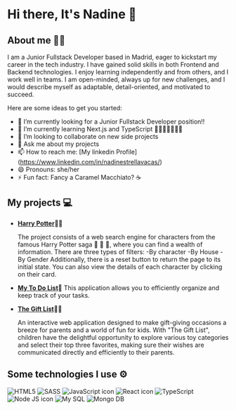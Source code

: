 # Hi there, It's Nadine 👋

## About me 👩‍💻

I am a Junior Fullstack Developer based in Madrid, eager to kickstart my career in the tech industry. I have gained solid skills in both Frontend and Backend technologies.
I enjoy learning independently and from others, and I work well in teams. I am open-minded, always up for new challenges, and I would describe myself as adaptable, detail-oriented, and motivated to succeed.

Here are some ideas to get you started:

- 🔭 I’m currently looking for a Junior Fullstack Developer position!! 
- 🌱 I’m currently learning Next.js and TypeScript 👩‍💻💥😄💥🫶💥
- 👯 I’m looking to collaborate on new side projects
- 💬 Ask me about my projects
- 📫 How to reach me: [My linkedin Profile] (https://www.linkedin.com/in/nadinestrellavacas/)
- 😄 Pronouns: she/her
- ⚡ Fun fact: Fancy a Caramel Macchiato? ☕


## My projects 💻

* **[Harry Potter](https://nadinestrella.github.io/HarryPotter/)🧙🧙**

  The project consists of a web search engine for characters from the famous Harry Potter saga 🧙 🧙 🧙, where you can find a wealth of information.
There are three types of filters:
-By character
-By House
-By Gender
Additionally, there is a reset button to return the page to its initial state.
You can also view the details of each character by clicking on their card.

* **[My To Do List](https://nadinestrella.github.io/myToDoList/)📝**
 This application allows you to efficiently organize and keep track of your tasks. 


* **[The Gift List](https://nadinestrella.github.io/GiftList/#/)🎁🎁**
  
  An interactive web application designed to make gift-giving occasions a breeze for parents and a world of fun for kids.
  With "The Gift List", children have the delightful opportunity to explore various toy categories and select their top three favorites, making sure their wishes are communicated directly and efficiently to their parents.



## Some technologies I use ⚙️
![HTML5](https://img.shields.io/badge/HTML5-E34F26?style=for-the-badge&logo=html5&logoColor=white)
![SASS](https://img.shields.io/badge/Sass-CC6699?style=for-the-badge&logo=sass&logoColor=white)
![JavaScript icon](https://img.shields.io/badge/JavaScript-323330?style=for-the-badge&logo=javascript&logoColor=F7DF1E)
![React icon](https://img.shields.io/badge/React-20232A?style=for-the-badge&logo=react&logoColor=61DAFB)
![TypeScript](https://img.shields.io/badge/typescript-%23007ACC.svg?style=for-the-badge&logo=typescript&logoColor=white)
![Node JS icon](https://img.shields.io/badge/Node%20js-339933?style=for-the-badge&logo=nodedotjs&logoColor=white)
![My SQL](https://img.shields.io/badge/MySQL-005C84?style=for-the-badge&logo=mysql&logoColor=white)
![Mongo DB](https://img.shields.io/badge/MongoDB-4EA94B?style=for-the-badge&logo=mongodb&logoColor=white)








